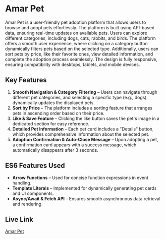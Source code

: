 # Amar Pet

Amar Pet is a user-friendly pet adoption platform that allows users to browse and adopt pets effortlessly. The platform is built using API-based data, ensuring real-time updates on available pets. Users can explore different categories, including dogs, cats, rabbits, and birds. The platform offers a smooth user experience, where clicking on a category button dynamically filters pets based on the selected type. Additionally, users can sort pets by price, like their favorite ones, view detailed information, and complete the adoption process seamlessly. The design is fully responsive, ensuring compatibility with desktops, tablets, and mobile devices.

## Key Features

1. **Smooth Navigation & Category Filtering** – Users can navigate through different pet categories, and selecting a specific type (e.g., dogs) dynamically updates the displayed pets.
2. **Sort by Price** – The platform includes a sorting feature that arranges pets in ascending order based on their price.
3. **Like & Save Feature** – Clicking the like button saves the pet's image in a dedicated section for easy reference.
4. **Detailed Pet Information** – Each pet card includes a "Details" button, which provides comprehensive information about the selected pet.
5. **Adoption Confirmation & Auto-Close Message** – Upon adopting a pet, a confirmation card appears with a success message, which automatically disappears after 3 seconds.

## ES6 Features Used

- **Arrow Functions** – Used for concise function expressions in event handling.
- **Template Literals** – Implemented for dynamically generating pet cards and UI components.
- **Async/Await & Fetch API** – Ensures smooth asynchronous data retrieval and rendering.



## Live Link

[Amar Pet](https://dulcet-sunflower-4f3269.netlify.app/)



